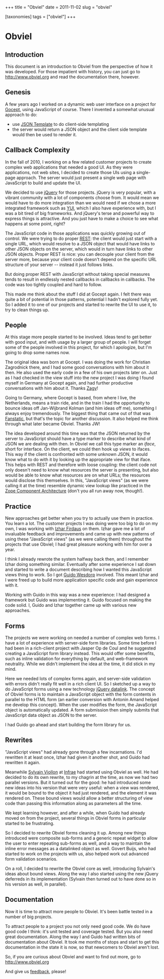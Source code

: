 +++
title = "Obviel"
date = 2011-11-02
slug = "obviel"

[taxonomies]
tags = ["obviel"]
+++

# Obviel

## Introduction

This document is an introduction to Obviel from the perspective of how
it was developed. For those impatient with history, you can just go to
<http://www.obviel.org> and read the documentation there, however.

## Genesis

A few years ago I worked on a dynamic web user interface on a project
for [Gocept](http://gocept.com/), using JavaScript of course. There I
invented a somewhat unusual approach to do:

- use [JSON
  Template](http://json-template.googlecode.com/svn/trunk/doc/Introducing-JSON-Template.html)
  to do client-side templating
- the server would return a JSON object and the client side template
  would then be used to render it.

## Callback Complexity

In the fall of 2010, I working on a few related customer projects to
create complex web applications that needed a good UI. As they were
applications, not web sites, I decided to create those UIs using a
single-page approach. The server would just present a single web page
with JavaScript to build and update the UI.

We decided to use [jQuery](http://jquery.com/) for those projects.
jQuery is very popular, with a vibrant community with a lot of
components choose from. It would mean we would have to do more
integration than we would need if we chose a more integrated framework
such as [YUI](http://developer.yahoo.com/yui/), which I also have
experience with, but I was a bit tired of big frameworks. And jQuery's
terse and powerful way to express things is attractive. And you just
have to make a choice to see what happens at some point, right?

The JavaScript code in those applications was quickly growing out of
control. We were trying to do proper
[REST](http://en.wikipedia.org/wiki/Representational_state_transfer):
the client would just start with a single URL, which would resolve to a
JSON object that would have links to other JSON objects on the server,
which would in turn have links to other JSON objects. Proper REST is
nice: you can decouple your client from the server more, because your
client code doesn't depend on the specific URL structure of your server
-- instead it just follows links.

But doing proper REST with JavaScript without taking special measures
tends to result in endlessly nested callbacks in callbacks in callbacks.
The code was too tightly coupled and hard to follow.

This made me think about the stuff I did at Gocept again. I felt there
was quite a bit of potential in those patterns, potential I hadn't
explored fully yet. So I added it to one of our projects and started to
rewrite the UI to use it, to try to clean things up.

## People

At this stage more people started to be involved. Ideas tend to get
better with good input, and with usage by a larger group of people. I
will forget some of the people involved in this project, for which I
apologize, but I'm going to drop some names now.

The original idea was born at Gocept. I was doing the work for Christian
Zagrodnick there, and I had some good conversations with him about it
then. He also used the early code in a few of his own projects later on.
Just as I had checked in the view stuff into the new project I was doing
I found myself in Germany at Gocept again, and had further productive
conversations with him about it. Thanks
[Zagy](http://twitter.com/#!/zagy)!

Going to Germany, where Gocept is based, from where I live, the
Netherlands, means a train ride, and in the train I had the opportunity
to bounce ideas off Jan-Wijbrand Kolman (and him ideas off me),
something I always enjoy tremendously. The biggest thing that came out
of that was [Fanstatic](http://www.fanstatic.org), but that's the topic
for another discussion. It also helped me think through what later
became Obviel. Thanks JW!

The idea developed around this time was that the JSON returned by the
server to JavaScript should have a type marker to describe what kind of
JSON we are dealing with then. In Obviel we call this type marker an
*iface*, short for interface. On the client, we could then hook up
*views* to ifaces. This way if the client is confronted with some
unknown JSON, it would know what to do with it by looking up the
appropriate view for that iface. This helps with REST and therefore with
loose coupling: the client code not only doesn't need to know what
resources the server is presenting, but also would be able to know what
resources are on what URLs; the resources would disclose this
themselves. In this, "JavaScript views" (as we were calling it at the
time) resemble dynamic view lookup like practiced in the [Zope Component
Architecture](http://www.muthukadan.net/docs/zca.html) (don't you all
run away now, though!).

## Practice

New approaches get better when you try to actually use them in practice.
You learn a lot. The customer projects I was doing were too big to do on
my own, I was working with [Izhar Firdaus](http://blog.kagesenshi.org/)
on them. Izhar gave me a lot of invaluable feedback and improvements and
came up with new patterns of using these "JavaScript views" (as we were
calling them) throughout the projects that use Obviel; I had great
pleasure working with him for over a year.

I think I already rewrote the system halfway back then, and I remember
Izhar doing something similar. Eventually after some experience I sat
down and started to write a document describing how I wanted this
JavaScript views thing to work. So I got [Guido
Wesdorp](http://debris.demon.nl/) involved. This meant Izhar and I were
freed up to build more application specific code and gain experience
with it.

Working with Guido in this way was a new experience: I had designed a
framework but Guido was implementing it. Guido focused on making the
code solid. I, Guido and Izhar together came up with various new
approaches.

## Forms

The projects we were working on needed a number of complex web forms. I
have a lot of experience with server-side form libraries. Some time
before I had been in a rich-client project with Jasper Op de Coul and he
suggested creating a JavaScript form library instead. This would offer
some benefits, such as inline validation for everything by default, and
web-framework neutrality. While we didn't implement the idea at the
time, it did stick in my mind.

Here we needed lots of complex forms again, and server-side validation
with errors didn't really fit well in a rich client UI. So I sketched up
a way to do JavaScript forms using a new technology [jQuery
datalink](http://api.jquery.com/category/plugins/data-link/). The
concept of Obviel forms is to maintain a JavaScript object with the form
contents in parallel to the HTML form (an earlier conversion with
Antonin Amand helped me develop this concept). When the user modifies
the form, the JavaScript object is automatically updated. A form
submission then simply submits that JavaScript data object as JSON to
the server.

I had Guido go ahead and start building the form library for us.

## Rewrites

"JavaScript views" had already gone through a few incarnations. I'd
rewritten it at least once, Izhar had given it another shot, and Guido
had rewritten it again.

Meanwhile [Sylvain Viollon](https://twitter.com/#!/thefunny42) at
[Infrae](http://www.infrae.com) had started using Obviel as well. He had
decided to do its own rewrite, to my chagrin at the time, as now we had
two parallel versions. But it turned out for the good: he had introduced
some new ideas into his version that were very useful: when a view was
rendered, it would be bound to the object it had just rendered, and the
element it was rendered on. These bound views would allow a better
structuring of view code than passing this information along as
parameters all the time.

We kept learning however, and after a while, when Guido had already
moved on from the project, several things in Obviel forms in particular
started to be frustrating.

So I decided to rewrite Obviel forms cleaning it up. Among new things
introduced were composite sub-forms and a generic repeat widget to allow
the user to enter repeating sub-forms as well, and a way to maintain the
inline error messages as a datalinked object as well. Govert Buijs, who
had started to work on the projects with us, also helped work out
advanced form validation scenarios.

On a roll, I decided to rewrite the Obviel core as well, introducing
Sylvain's ideas about bound views. Along the way I also started using
the new jQuery deferreds in its implementation (Sylvain then turned out
to have done so in his version as well, in parallel).

## Documentation

Now it is time to attract more people to Obviel. It's been battle tested
in a number of big projects.

To attract people to a project you not only need good code. We do have
good code I think: it's unit tested and coverage tested. But you also
need great documentation. Along the way I and Guido had written bits of
documentation about Obviel. It took me months of stops and start to get
this documentation in the state it is now, so that newcomers to Obviel
aren't lost.

So, if you are curious about Obviel and want to find out more, go to
<http://www.obviel.org>

And give us [feedback](http://www.obviel.org/en/latest/community.html),
please!
